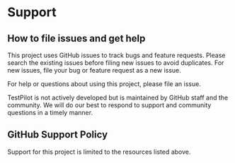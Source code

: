 # Support

## How to file issues and get help

This project uses GitHub issues to track bugs and feature requests. Please search the existing issues before filing new issues to avoid duplicates. For new issues, file your bug or feature request as a new issue.

For help or questions about using this project, please file an issue.

TestPilot is not actively developed but is maintained by GitHub staff and the community. We will do our best to respond to support and community questions in a timely manner.

## GitHub Support Policy

Support for this project is limited to the resources listed above.
